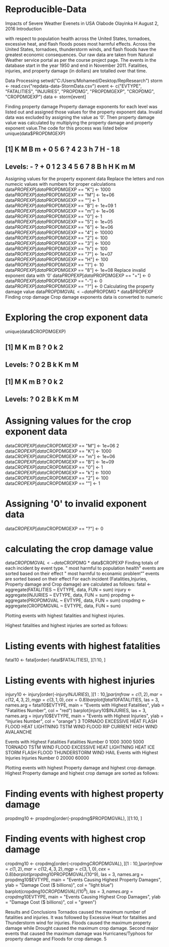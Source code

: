 # Reproducible-Data
Impacts of Severe Weather Evenets in USA
Olabode Olayinka H
August 2, 2016
Introduction

with respect to population health across the United States, tornadoes, excessive heat, and flash floods poses  most harmful effects.
Across the United States, tornadoes, thunderstorm winds, and flash floods have the greatest economic consequences.
Our raw data are taken from Natural Weather service portal as per the course project page. The events in
the database start in the year 1950 and end in November 2011. Fatalities, injuries, and property damage (in
dollars) are totalled over that time.

Data Processing
setwd("C:/Users/Mohamed/Desktop/RepResearch")
storm <- read.csv("repdata-data-StormData.csv")
event <- c("EVTYPE", "FATALITIES", "INJURIES", "PROPDMG", "PROPDMGEXP", "CROPDMG",
"CROPDMGEXP")
data <- storm[event]

Finding property damage
Property damage exponents for each level was listed out and assigned those values for the property exponent
data. Invalid data was excluded by assigning the value as ‘0’. Then property damage value was calculated by
multiplying the property damage and property exponent value.The code for this process was listed below
unique(data$PROPDMGEXP)
## [1] K M B m + 0 5 6 ? 4 2 3 h 7 H - 1 8
## Levels: - ? + 0 1 2 3 4 5 6 7 8 B h H K m M
Assigning values for the property exponent data
Replace the letters and non numecic values with numbers for proper calculations
data$PROPEXP[data$PROPDMGEXP == "K"] <- 1000
data$PROPEXP[data$PROPDMGEXP == "M"] <- 1e+06
data$PROPEXP[data$PROPDMGEXP == ""] <- 1
data$PROPEXP[data$PROPDMGEXP == "B"] <- 1e+09
1
data$PROPEXP[data$PROPDMGEXP == "m"] <- 1e+06
data$PROPEXP[data$PROPDMGEXP == "0"] <- 1
data$PROPEXP[data$PROPDMGEXP == "5"] <- 1e+05
data$PROPEXP[data$PROPDMGEXP == "6"] <- 1e+06
data$PROPEXP[data$PROPDMGEXP == "4"] <- 10000
data$PROPEXP[data$PROPDMGEXP == "2"] <- 100
data$PROPEXP[data$PROPDMGEXP == "3"] <- 1000
data$PROPEXP[data$PROPDMGEXP == "h"] <- 100
data$PROPEXP[data$PROPDMGEXP == "7"] <- 1e+07
data$PROPEXP[data$PROPDMGEXP == "H"] <- 100
data$PROPEXP[data$PROPDMGEXP == "1"] <- 10
data$PROPEXP[data$PROPDMGEXP == "8"] <- 1e+08
Replace invalid exponent data with ‘0’
data$PROPEXP[data$PROPDMGEXP == "+"] <- 0
data$PROPEXP[data$PROPDMGEXP == "-"] <- 0
data$PROPEXP[data$PROPDMGEXP == "?"] <- 0
Calculating the property damage value
data$PROPDMGVAL <- data$PROPDMG * data$PROPEXP
Finding crop damage
Crop damage exponents data is converted to numeric
# Exploring the crop exponent data
unique(data$CROPDMGEXP)
## [1] M K m B ? 0 k 2
## Levels: ? 0 2 B k K m M
## [1] M K m B ? 0 k 2
## Levels: ? 0 2 B k K m M
# Assigning values for the crop exponent data
data$CROPEXP[data$CROPDMGEXP == "M"] <- 1e+06
2
data$CROPEXP[data$CROPDMGEXP == "K"] <- 1000
data$CROPEXP[data$CROPDMGEXP == "m"] <- 1e+06
data$CROPEXP[data$CROPDMGEXP == "B"] <- 1e+09
data$CROPEXP[data$CROPDMGEXP == "0"] <- 1
data$CROPEXP[data$CROPDMGEXP == "k"] <- 1000
data$CROPEXP[data$CROPDMGEXP == "2"] <- 100
data$CROPEXP[data$CROPDMGEXP == ""] <- 1
# Assigning '0' to invalid exponent data
data$CROPEXP[data$CROPDMGEXP == "?"] <- 0
# calculating the crop damage value
data$CROPDMGVAL <- data$CROPDMG * data$CROPEXP
Finding totals of each incident by event type.
" most harmful to population health" events are sorted based on their effect
" most harmful to econamic problem“” events are sorted based on their effect
For each incident (Fatalities,Injuries, Property damage and Crop damage) are calculated as follows:
fatal <- aggregate(FATALITIES ~ EVTYPE, data, FUN = sum)
injury <- aggregate(INJURIES ~ EVTYPE, data, FUN = sum)
propdmg <- aggregate(PROPDMGVAL ~ EVTYPE, data, FUN = sum)
cropdmg <- aggregate(CROPDMGVAL ~ EVTYPE, data, FUN = sum)

Plotting events with highest fatalities and highest injuries.

Highest fatalities and highest injuries are sorted as follows:
# Listing events with highest fatalities
fatal10 <- fatal[order(-fatal$FATALITIES), ][1:10, ]
# Listing events with highest injuries
injury10 <- injury[order(-injury$INJURIES), ][1:10, ]
par(mfrow = c(1, 2), mar = c(12, 4, 3, 2), mgp = c(3, 1, 0), cex = 0.8)
barplot(fatal10$FATALITIES, las = 3, names.arg = fatal10$EVTYPE, main = "Events with Highest Fatalities",
ylab = "Fatalities Number", col = "red")
barplot(injury10$INJURIES, las = 3, names.arg = injury10$EVTYPE, main = "Events with Highest Injuries",
ylab = "Injuries Number", col = "orange")
3
TORNADO
EXCESSIVE HEAT
FLASH FLOOD
HEAT
LIGHTNING
TSTM WIND
FLOOD
RIP CURRENT
HIGH WIND
AVALANCHE




Events with Highest Fatalities
Fatalities Number
0 1000 3000 5000
TORNADO
TSTM WIND
FLOOD
EXCESSIVE HEAT
LIGHTNING
HEAT
ICE STORM
FLASH FLOOD
THUNDERSTORM WIND
HAIL
Events with Highest Injuries
Injuries Number
0 20000 60000

Plotting events with highest Property damage and highest crop damage.
Highest Property damage and highest crop damage are sorted as follows:
# Finding events with highest property damage
propdmg10 <- propdmg[order(-propdmg$PROPDMGVAL), ][1:10, ]
# Finding events with highest crop damage
cropdmg10 <- cropdmg[order(-cropdmg$CROPDMGVAL), ][1:10, ]
par(mfrow = c(1, 2), mar = c(12, 4, 3, 2), mgp = c(3, 1, 0), cex = 0.8)
barplot(propdmg10$PROPDMGVAL/(10^9), las = 3, names.arg = propdmg10$EVTYPE,
main = "Events Causing Highest Property Damages", ylab = "Damage Cost ($ billions)",
col = "light blue")
barplot(cropdmg10$CROPDMGVAL/(10^9), las = 3, names.arg = cropdmg10$EVTYPE,
main = "Events Causing Highest Crop Damages", ylab = "Damage Cost ($ billions)",
col = "green")

 
 






Results and Conclusions
Tornados caused the maximum number of fatalities and injuries. It was followed by Excessive Heat for
fatalities and Thunderstorm wind for injuries.
Floods caused the maximum property damage while Drought caused the maximum crop damage. Second
major events that caused the maximum damage was Hurricanes/Typhoos for property damage and Floods
for crop damage.
5
